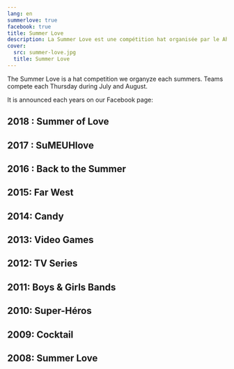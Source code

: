 ```yaml
---
lang: en
summerlove: true
facebook: true
title: Summer Love
description: La Summer Love est une compétition hat organisée par le Ah Ouh Puc tous les étés. Les équipes s'affrontent chaque mercredi soir des mois de juillet et août.
cover:
  src: summer-love.jpg
  title: Summer Love
---
```


The Summer Love is a hat competition we organyze each summers.
Teams compete each Thursday during July and August. 


It is announced each years on our Facebook page:

<div id="summer-love-fb"><div class="fb-like-box" data-href="https://www.facebook.com/ahouhpuc" data-colorscheme="light" data-show-faces="false" data-header="false" data-stream="false" data-show-border="false"></div></div>

## 2018 : Summer of Love

## 2017 : SuMEUHlove 

## 2016 : Back to the Summer

## 2015: Far West


## 2014: Candy


## 2013: Video Games


## 2012: TV Series

## 2011: Boys & Girls Bands

## 2010: Super-Héros


## 2009: Cocktail


## 2008: Summer Love

